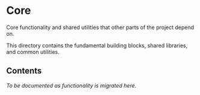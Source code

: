 # Core

Core functionality and shared utilities that other parts of the project depend on.

This directory contains the fundamental building blocks, shared libraries, and common utilities.

## Contents

*To be documented as functionality is migrated here.*
